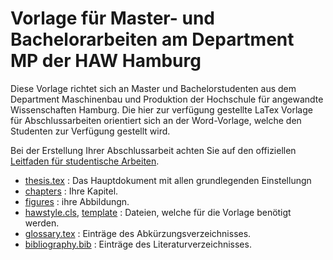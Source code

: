 # Vorlage für Master- und Bachelorarbeiten am Department MP der HAW Hamburg

Diese Vorlage richtet sich an Master und Bachelorstudenten aus dem Department Maschinenbau und Produktion der Hochschule für angewandte Wissenschaften Hamburg. Die hier zur verfügung gestellte LaTex Vorlage für Abschlussarbeiten orientiert sich an der Word-Vorlage, welche den Studenten zur Verfügung gestellt wird.

Bei der Erstellung Ihrer Abschlussarbeit achten Sie auf den offiziellen [Leitfaden für studentische Arbeiten](Leitfaden_Studentische_Arbeiten_MP.pdf).

- [thesis.tex](thesis.tex) : Das Hauptdokument mit allen grundlegenden Einstellungn
- [chapters](/chapters) : Ihre Kapitel.
- [figures](/figures) : ihre Abbildungn.
- [hawstyle.cls](hawstyle.cls), [template](/template) : Dateien, welche für die Vorlage benötigt werden.
- [glossary.tex](glossary.tex) : Einträge des Abkürzungsverzeichnisses.
- [bibliography.bib](bibliography.bib) : Einträge des Literaturverzeichnisses.

